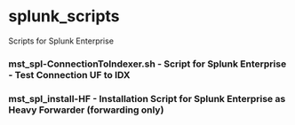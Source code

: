 # splunk_scripts
Scripts for Splunk Enterprise


### mst_spl-ConnectionToIndexer.sh - Script for Splunk Enterprise - Test Connection UF to IDX
### mst_spl_install-HF - Installation Script for Splunk Enterprise as Heavy Forwarder (forwarding only)
